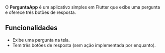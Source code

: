 O **PerguntaApp** é um aplicativo simples em Flutter que exibe uma pergunta e oferece três botões de resposta.

## Funcionalidades

- Exibe uma pergunta na tela.
- Tem três botões de resposta (sem ação implementada por enquanto).